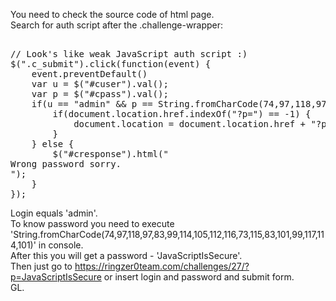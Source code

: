 You need to check the source code of html page.<br>
Search for auth script after the .challenge-wrapper:
<pre>

// Look's like weak JavaScript auth script :)
$(".c_submit").click(function(event) {
    event.preventDefault()
    var u = $("#cuser").val();
    var p = $("#cpass").val();
    if(u == "admin" && p == String.fromCharCode(74,97,118,97,83,99,114,105,112,116,73,115,83,101,99,117,114,101)) {
        if(document.location.href.indexOf("?p=") == -1) {   
            document.location = document.location.href + "?p=" + p;
        }
    } else {
        $("#cresponse").html("<div class='alert alert-danger'>Wrong password sorry.</div>");
    }
});	
</pre>
Login equals 'admin'. <br>
To know password you need to execute 'String.fromCharCode(74,97,118,97,83,99,114,105,112,116,73,115,83,101,99,117,114,101)' in console.<br>
After this you will get a password - 'JavaScriptIsSecure'.<br>
Then just go to https://ringzer0team.com/challenges/27/?p=JavaScriptIsSecure or insert login and password and submit form.<br>
GL.
